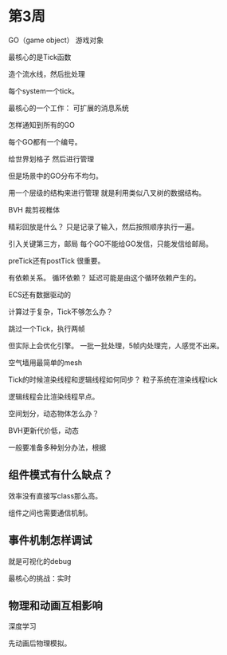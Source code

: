 # 第3周

GO（game object）
游戏对象


最核心的是Tick函数


造个流水线，然后批处理

每个system一个tick。


最核心的一个工作：
可扩展的消息系统

怎样通知到所有的GO

每个GO都有一个编号。

给世界划格子
然后进行管理

但是场景中的GO分布不均匀。


用一个层级的结构来进行管理
就是利用类似八叉树的数据结构。

BVH
裁剪视椎体



精彩回放是什么？
只是记录了输入，然后按照顺序执行一遍。


引入关键第三方，邮局
每个GO不能给GO发信，只能发信给邮局。


preTick还有postTick
很重要。


有依赖关系。
循环依赖？
延迟可能是由这个循环依赖产生的。

ECS还有数据驱动的


计算过于复杂，Tick不够怎么办？

跳过一个Tick，执行两帧

但实际上会优化引擎。
一批一批处理，5帧内处理完，人感觉不出来。


空气墙用最简单的mesh



Tick的时候渲染线程和逻辑线程如何同步？
粒子系统在渲染线程tick

逻辑线程会比渲染线程早点。




空间划分，动态物体怎么办？

BVH更新代价低，动态

一般要准备多种划分办法，根据


## 组件模式有什么缺点？
效率没有直接写class那么高。

组件之间也需要通信机制。


## 事件机制怎样调试
就是可视化的debug


最核心的挑战：实时

## 物理和动画互相影响
深度学习

先动画后物理模拟。






















































































